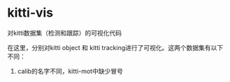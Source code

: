 # kitti-vis
对kitti数据集（检测和跟踪）的可视化代码

在这里，分别对kitti object 和 kitti tracking进行了可视化。这两个数据集有以下不同：
1. calib的名字不同，kitti-mot中缺少冒号
